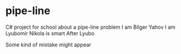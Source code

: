 # pipe-line
C# project for school about a pipe-line problem 
I am Bilger Yahov
I am Lyubomir
Nikola is smart
After Lyubo

Some kind of mistake might appear


